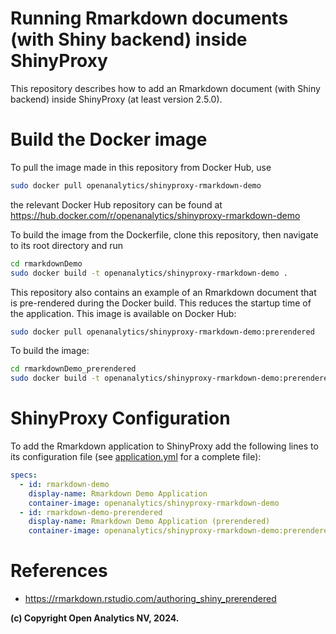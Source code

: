 # Running Rmarkdown documents (with Shiny backend) inside ShinyProxy

This repository describes how to add an Rmarkdown document (with Shiny backend) inside ShinyProxy (at least version 2.5.0).

# Build the Docker image

To pull the image made in this repository from Docker Hub, use

```bash
sudo docker pull openanalytics/shinyproxy-rmarkdown-demo
```

the relevant Docker Hub repository can be found at https://hub.docker.com/r/openanalytics/shinyproxy-rmarkdown-demo

To build the image from the Dockerfile, clone this repository, then navigate to its root directory and run

```bash
cd rmarkdownDemo
sudo docker build -t openanalytics/shinyproxy-rmarkdown-demo .
```

This repository also contains an example of an Rmarkdown document that is
pre-rendered during the Docker build. This reduces the startup time of the
application. This image is available on Docker Hub:


```bash
sudo docker pull openanalytics/shinyproxy-rmarkdown-demo:prerendered
```

To build the image:

```bash
cd rmarkdownDemo_prerendered
sudo docker build -t openanalytics/shinyproxy-rmarkdown-demo:prerendered .
```

# ShinyProxy Configuration

To add the Rmarkdown application to ShinyProxy add the following lines to its configuration file (see [application.yml](./application.yml) for a complete file):

```yaml
specs:
  - id: rmarkdown-demo
    display-name: Rmarkdown Demo Application
    container-image: openanalytics/shinyproxy-rmarkdown-demo
  - id: rmarkdown-demo-prerendered
    display-name: Rmarkdown Demo Application (prerendered)
    container-image: openanalytics/shinyproxy-rmarkdown-demo:prerendered
```

# References

* <https://rmarkdown.rstudio.com/authoring_shiny_prerendered>

**(c) Copyright Open Analytics NV, 2024.**

